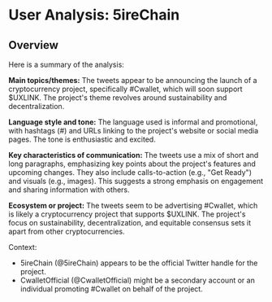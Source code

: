 # User Analysis: 5ireChain

## Overview

Here is a summary of the analysis:

**Main topics/themes:**
The tweets appear to be announcing the launch of a cryptocurrency project, specifically #Cwallet, which will soon support $UXLINK. The project's theme revolves around sustainability and decentralization.

**Language style and tone:**
The language used is informal and promotional, with hashtags (#) and URLs linking to the project's website or social media pages. The tone is enthusiastic and excited.

**Key characteristics of communication:**
The tweets use a mix of short and long paragraphs, emphasizing key points about the project's features and upcoming changes. They also include calls-to-action (e.g., "Get Ready") and visuals (e.g., images). This suggests a strong emphasis on engagement and sharing information with others.

**Ecosystem or project:**
The tweets seem to be advertising #Cwallet, which is likely a cryptocurrency project that supports $UXLINK. The project's focus on sustainability, decentralization, and equitable consensus sets it apart from other cryptocurrencies.

Context:

* 5ireChain (@5ireChain) appears to be the official Twitter handle for the project.
* CwalletOfficial (@CwalletOfficial) might be a secondary account or an individual promoting #Cwallet on behalf of the project.
